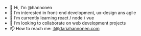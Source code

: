 - 👋 Hi, I’m @hannonen
- 👀 I’m interested in front-end development, ux-design ans agile
- 🌱 I’m currently learning react / node / vue
- 💞️ I’m looking to collaborate on web development projects
- 📫 How to reach me: it@dariahannonen.com

<!---
hannonen/hannonen is a ✨ special ✨ repository because its `README.md` (this file) appears on your GitHub profile.
You can click the Preview link to take a look at your changes.
--->
